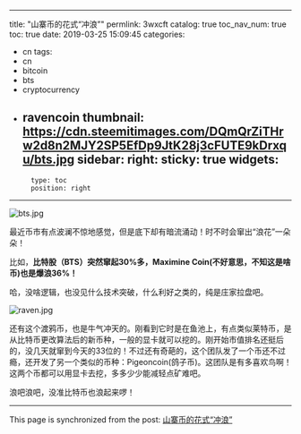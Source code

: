 
---
title: "山寨币的花式“冲浪”"
permlink: 3wxcft
catalog: true
toc_nav_num: true
toc: true
date: 2019-03-25 15:09:45
categories:
- cn
tags:
- cn
- bitcoin
- bts
- cryptocurrency
- ravencoin
thumbnail: https://cdn.steemitimages.com/DQmQrZiTHrw2d8n2MJY2SP5EfDp9JtK28j3cFUTE9kDrxqu/bts.jpg
sidebar:
    right:
        sticky: true
widgets:
    -
        type: toc
        position: right
---


![bts.jpg](https://cdn.steemitimages.com/DQmQrZiTHrw2d8n2MJY2SP5EfDp9JtK28j3cFUTE9kDrxqu/bts.jpg)

最近币市有点波澜不惊地感觉，但是底下却有暗流涌动！时不时会窜出“浪花”一朵朵！

比如，**比特股（BTS）突然窜起30%多，Maximine Coin(不好意思，不知这是啥币)也是爆浪36%！**

哈，没啥逻辑，也没见什么技术突破，什么利好之类的，纯是庄家拉盘吧。

![raven.jpg](https://cdn.steemitimages.com/DQmUPSccMb8PAmiS4jpEmsKYAa5A97XmVgEt2W3JuVCJ89L/raven.jpg)

还有这个渡鸦币，也是牛气冲天的。刚看到它时是在鱼池上，有点类似莱特币，是从比特币更改算法后的新币种，一般的显卡就可以挖的。刚开始市值排名还挺后的，没几天就窜到今天的33位的！不过还有奇葩的，这个团队发了一个币还不过瘾，还开发了另一个类似的币种：Pigeoncoin(鸽子币)。这团队是有多喜欢鸟啊！这两个币都可以用显卡去挖，多多少少能减轻点矿难吧。

浪吧浪吧，没准比特币也浪起来啰！

- - -

This page is synchronized from the post: [山寨币的花式“冲浪”](https://steemit.com/@lemooljiang/3wxcft)
